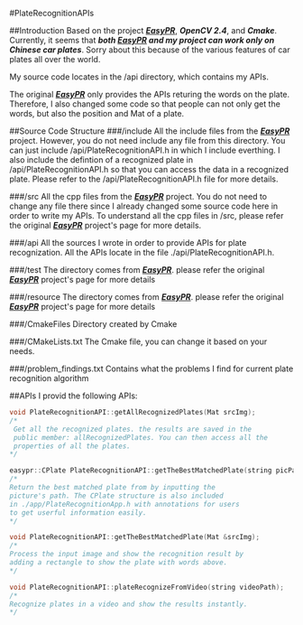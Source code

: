 #PlateRecognitionAPIs

##Introduction
Based on the project [***EasyPR***](https://github.com/liuruoze/EasyPR), ***OpenCV 2.4***, and ***Cmake***.
Currently, it seems that ***both [***EasyPR***](https://github.com/liuruoze/EasyPR) and my project can work only on Chinese car plates***.
Sorry about this because of the various features of car plates all over the world.

My source code locates in the /api directory, which contains my APIs.

The original [***EasyPR***](https://github.com/liuruoze/EasyPR) only provides the APIs returing the words on the plate.
Therefore, I also changed some code so that people can not only get the words, 
but also the position and Mat of a plate.

##Source Code Structure
###/include
All the include files from the [***EasyPR***](https://github.com/liuruoze/EasyPR) project. However, you do not need include any file from this directory.
You can just include /api/PlateRecognitionAPI.h in which I include everthing. I also include the defintion
of a recognized plate in /api/PlateRecognitionAPI.h so that you can access the data in a recognized plate.
Please refer to the /api/PlateRecognitionAPI.h file for more details.

###/src
All the cpp files from the [***EasyPR***](https://github.com/liuruoze/EasyPR) project. You do not need to change any file there since I already changed some
source code here in order to write my APIs. To understand all the cpp files in /src, please refer the original
[***EasyPR***](https://github.com/liuruoze/EasyPR) project's page for more details.

###/api
All the sources I wrote in order to provide APIs for plate recognization.
All the APIs locate in the file ./api/PlateRecognitionAPI.h.

###/test
The directory comes from [***EasyPR***](https://github.com/liuruoze/EasyPR). please refer the original
[***EasyPR***](https://github.com/liuruoze/EasyPR) project's page for more details

###/resource
The directory comes from [***EasyPR***](https://github.com/liuruoze/EasyPR). please refer the original
[***EasyPR***](https://github.com/liuruoze/EasyPR) project's page for more details

###/CmakeFiles
Directory created by Cmake

###/CMakeLists.txt
The Cmake file, you can change it based on your needs.

###/problem_findings.txt
Contains what the problems I find for current plate recognition algorithm

##APIs
I provid the following APIs:

```cpp
void PlateRecognitionAPI::getAllRecognizedPlates(Mat srcImg);
/*
 Get all the recognized plates. the results are saved in the 
 public member: allRecognizedPlates. You can then access all the
 properties of all the plates.
*/
```

```cpp
easypr::CPlate PlateRecognitionAPI::getTheBestMatchedPlate(string picPath);
/*    
Return the best matched plate from by inputting the 
picture's path. The CPlate structure is also included 
in ./app/PlateRecognitionApp.h with annotations for users 
to get userful information easily.
*/
```

```cpp
void PlateRecognitionAPI::getTheBestMatchedPlate(Mat &srcImg);
/*
Process the input image and show the recognition result by 
adding a rectangle to show the plate with words above.
*/
```

```cpp
void PlateRecognitionAPI::plateRecognizeFromVideo(string videoPath);
/*
Recognize plates in a video and show the results instantly.
*/
```